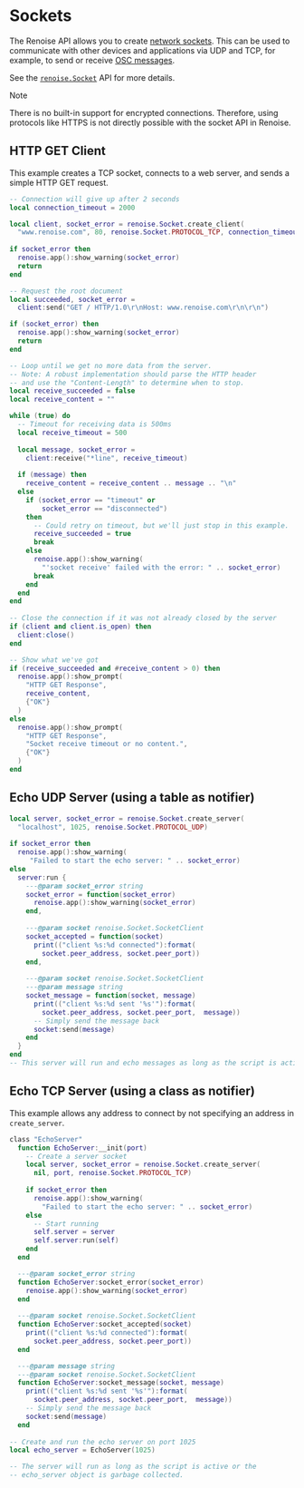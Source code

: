 # Sockets

The Renoise API allows you to create [network sockets](https://en.wikipedia.org/wiki/Network_socket). This can be used to communicate with other devices and applications via UDP and TCP, for example, to send or receive [OSC messages](./osc.md).

See the [`renoise.Socket`](../API/renoise/renoise.Socket.md) API for more details.

> [!NOTE]
> There is no built-in support for encrypted connections. Therefore, using protocols like HTTPS is not directly possible with the socket API in Renoise.

## HTTP GET Client

This example creates a TCP socket, connects to a web server, and sends a simple HTTP GET request.

```lua
-- Connection will give up after 2 seconds
local connection_timeout = 2000

local client, socket_error = renoise.Socket.create_client(
  "www.renoise.com", 80, renoise.Socket.PROTOCOL_TCP, connection_timeout)
   
if socket_error then 
  renoise.app():show_warning(socket_error)
  return
end

-- Request the root document
local succeeded, socket_error = 
  client:send("GET / HTTP/1.0\r\nHost: www.renoise.com\r\n\r\n")

if (socket_error) then 
  renoise.app():show_warning(socket_error)
  return
end

-- Loop until we get no more data from the server.
-- Note: A robust implementation should parse the HTTP header
-- and use the "Content-Length" to determine when to stop.
local receive_succeeded = false
local receive_content = ""

while (true) do
  -- Timeout for receiving data is 500ms
  local receive_timeout = 500
  
  local message, socket_error = 
    client:receive("*line", receive_timeout)
    
  if (message) then 
    receive_content = receive_content .. message .. "\n"
  else
    if (socket_error == "timeout" or 
        socket_error == "disconnected") 
    then
      -- Could retry on timeout, but we'll just stop in this example.
      receive_succeeded = true
      break
    else
      renoise.app():show_warning(
        "'socket receive' failed with the error: " .. socket_error)
      break
    end
  end
end
  
-- Close the connection if it was not already closed by the server
if (client and client.is_open) then
  client:close()
end

-- Show what we've got
if (receive_succeeded and #receive_content > 0) then
  renoise.app():show_prompt(
    "HTTP GET Response", 
    receive_content, 
    {"OK"}
  )
else
  renoise.app():show_prompt(
    "HTTP GET Response", 
    "Socket receive timeout or no content.", 
    {"OK"}
  ) 
end
```

## Echo UDP Server (using a table as notifier)

```lua
local server, socket_error = renoise.Socket.create_server(
  "localhost", 1025, renoise.Socket.PROTOCOL_UDP)
   
if socket_error then 
  renoise.app():show_warning(
     "Failed to start the echo server: " .. socket_error)
else
  server:run {
    ---@param socket_error string
    socket_error = function(socket_error)
      renoise.app():show_warning(socket_error)
    end,
    
    ---@param socket renoise.Socket.SocketClient
    socket_accepted = function(socket)
      print(("client %s:%d connected"):format(
        socket.peer_address, socket.peer_port))
    end,
  
    ---@param socket renoise.Socket.SocketClient
    ---@param message string
    socket_message = function(socket, message)
      print(("client %s:%d sent '%s'"):format(
        socket.peer_address, socket.peer_port,  message))
      -- Simply send the message back      
      socket:send(message)
    end    
  }
end
-- This server will run and echo messages as long as the script is active.
```

## Echo TCP Server (using a class as notifier)

This example allows any address to connect by not specifying an address in `create_server`.

```lua
class "EchoServer"
  function EchoServer:__init(port)
    -- Create a server socket
    local server, socket_error = renoise.Socket.create_server(
      nil, port, renoise.Socket.PROTOCOL_TCP)
     
    if socket_error then 
      renoise.app():show_warning(
        "Failed to start the echo server: " .. socket_error)
    else
      -- Start running
      self.server = server
      self.server:run(self)
    end
  end

  ---@param socket_error string
  function EchoServer:socket_error(socket_error)
    renoise.app():show_warning(socket_error)
  end
  
  ---@param socket renoise.Socket.SocketClient
  function EchoServer:socket_accepted(socket)
    print(("client %s:%d connected"):format(
      socket.peer_address, socket.peer_port))
  end

  ---@param message string
  ---@param socket renoise.Socket.SocketClient
  function EchoServer:socket_message(socket, message)
    print(("client %s:%d sent '%s'"):format(
      socket.peer_address, socket.peer_port,  message))
    -- Simply send the message back      
    socket:send(message)
  end
  
-- Create and run the echo server on port 1025
local echo_server = EchoServer(1025)

-- The server will run as long as the script is active or the
-- echo_server object is garbage collected.
```
